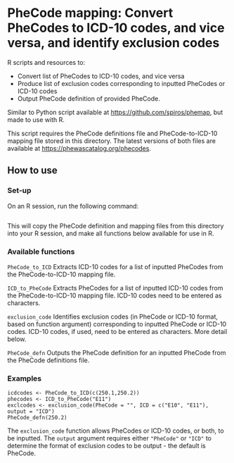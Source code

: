 # PheCode mapping: Convert PheCodes to ICD-10 codes, and vice versa, and identify exclusion codes

R scripts and resources to:
- Convert list of PheCodes to ICD-10 codes, and vice versa
- Produce list of exclusion codes corresponding to inputted PheCodes or ICD-10 codes
- Output PheCode definition of provided PheCode.

Similar to Python script available at https://github.com/spiros/phemap, but made to use with R.

This script requires the PheCode definitions file and PheCode-to-ICD-10 mapping file stored in this directory. The latest versions of both files are available at https://phewascatalog.org/phecodes.

## How to use

### Set-up

On an R session, run the following command:
```

```
This will copy the PheCode definition and mapping files from this directory into your R session, and make all functions below available for use in R.

### Available functions

`PheCode_to_ICD` Extracts ICD-10 codes for a list of inputted PheCodes from the PheCode-to-ICD-10 mapping file.

`ICD_to_PheCode` Extracts PheCodes for a list of inputted ICD-10 codes from the PheCode-to-ICD-10 mapping file. ICD-10 codes need to be entered as characters.

`exclusion_code` Identifies exclusion codes (in PheCode or ICD-10 format, based on function argument) corresponding to inputted PheCode or ICD-10 codes. ICD-10 codes, if used, need to be entered as characters. More detail below.

`PheCode_defn` Outputs the PheCode definition for an inputted PheCode from the PheCode definitions file.

### Examples

```
icdcodes <- PheCode_to_ICD(c(250.1,250.2))
phecodes <- ICD_to_PheCode("E11")
exclcodes <- exclusion_code(PheCode = "", ICD = c("E10", "E11"), output = "ICD")
PheCode_defn(250.2)
```
The `exclusion_code` function allows PheCodes or ICD-10 codes, or both, to be inputted. The `output` argument requires either `"PheCode"` or `"ICD"` to determine the format of exclusion codes to be output - the default is PheCode.
